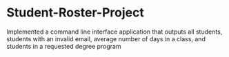 # Student-Roster-Project
Implemented a command line interface application that outputs all students, students with an invalid email, average number of days in a class, and students in a requested degree program
